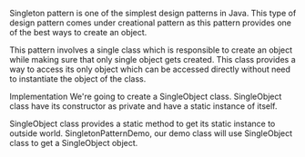 Singleton pattern is one of the simplest design patterns in Java. 
This type of design pattern comes under creational pattern as this pattern provides one of the best ways to create an object.

This pattern involves a single class which is responsible to create an object while making sure that only single object gets created. 
This class provides a way to access its only object which can be accessed directly without need to instantiate the object of the class.

Implementation
We're going to create a SingleObject class. 
SingleObject class have its constructor as private and have a static instance of itself.

SingleObject class provides a static method to get its static instance to outside world. 
SingletonPatternDemo, our demo class will use SingleObject class to get a SingleObject object.